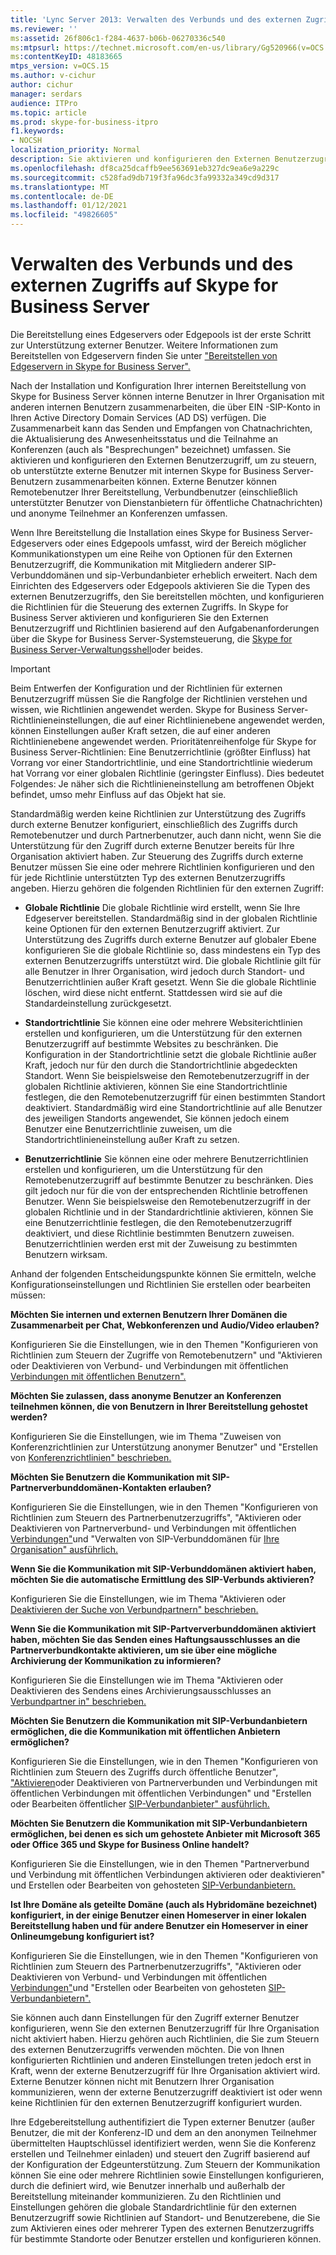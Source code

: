 ```yaml
---
title: 'Lync Server 2013: Verwalten des Verbunds und des externen Zugriffs auf Skype for Business Server'
ms.reviewer: ''
ms:assetid: 26f806c1-f284-4637-b06b-06270336c540
ms:mtpsurl: https://technet.microsoft.com/en-us/library/Gg520966(v=OCS.15)
ms:contentKeyID: 48183665
mtps_version: v=OCS.15
ms.author: v-cichur
author: cichur
manager: serdars
audience: ITPro
ms.topic: article
ms.prod: skype-for-business-itpro
f1.keywords:
- NOCSH
localization_priority: Normal
description: Sie aktivieren und konfigurieren den Externen Benutzerzugriff, um zu steuern, ob unterstützte externe Benutzer mit internen Skype for Business Server-Benutzern zusammenarbeiten können.
ms.openlocfilehash: df8ca25dcaffb9ee563691eb327dc9ea6e9a229c
ms.sourcegitcommit: c528fad9db719f3fa96dc3fa99332a349cd9d317
ms.translationtype: MT
ms.contentlocale: de-DE
ms.lasthandoff: 01/12/2021
ms.locfileid: "49826605"
---
```

# <a name="managing-federation-and-external-access-to-skype-for-business-server"></a>Verwalten des Verbunds und des externen Zugriffs auf Skype for Business Server

Die Bereitstellung eines Edgeservers oder Edgepools ist der erste Schritt zur Unterstützung externer Benutzer. Weitere Informationen zum Bereitstellen von Edgeservern finden Sie unter ["Bereitstellen von Edgeservern in Skype for Business Server".](../../deploy/deploy-edge-server/deploy-edge-server.md)

Nach der Installation und Konfiguration Ihrer internen Bereitstellung von Skype for Business Server können interne Benutzer in Ihrer Organisation mit anderen internen Benutzern zusammenarbeiten, die über EIN -SIP-Konto in Ihren Active Directory Domain Services (AD DS) verfügen. Die Zusammenarbeit kann das Senden und Empfangen von Chatnachrichten, die Aktualisierung des Anwesenheitsstatus und die Teilnahme an Konferenzen (auch als "Besprechungen" bezeichnet) umfassen. Sie aktivieren und konfigurieren den Externen Benutzerzugriff, um zu steuern, ob unterstützte externe Benutzer mit internen Skype for Business Server-Benutzern zusammenarbeiten können. Externe Benutzer können Remotebenutzer Ihrer Bereitstellung, Verbundbenutzer (einschließlich unterstützter Benutzer von Dienstanbietern für öffentliche Chatnachrichten) und anonyme Teilnehmer an Konferenzen umfassen.

Wenn Ihre Bereitstellung die Installation eines Skype for Business Server-Edgeservers oder eines Edgepools umfasst, wird der Bereich möglicher Kommunikationstypen um eine Reihe von Optionen für den Externen Benutzerzugriff, die Kommunikation mit Mitgliedern anderer SIP-Verbunddomänen und sip-Verbundanbieter erheblich erweitert. Nach dem Einrichten des Edgeservers oder Edgepools aktivieren Sie die Typen des externen Benutzerzugriffs, den Sie bereitstellen möchten, und konfigurieren die Richtlinien für die Steuerung des externen Zugriffs. In Skype for Business Server aktivieren und konfigurieren Sie den Externen Benutzerzugriff und Richtlinien basierend auf den Aufgabenanforderungen über die Skype for Business Server-Systemsteuerung, die [Skype for Business Server-Verwaltungsshell](../management-shell.md)oder beides. 



> [!IMPORTANT]  
> Beim Entwerfen der Konfiguration und der Richtlinien für externen Benutzerzugriff müssen Sie die Rangfolge der Richtlinien verstehen und wissen, wie Richtlinien angewendet werden. Skype for Business Server-Richtlinieneinstellungen, die auf einer Richtlinienebene angewendet werden, können Einstellungen außer Kraft setzen, die auf einer anderen Richtlinienebene angewendet werden. Prioritätenreihenfolge für Skype for Business Server-Richtlinien: Eine Benutzerrichtlinie (größter Einfluss) hat Vorrang vor einer Standortrichtlinie, und eine Standortrichtlinie wiederum hat Vorrang vor einer globalen Richtlinie (geringster Einfluss). Dies bedeutet Folgendes: Je näher sich die Richtlinieneinstellung am betroffenen Objekt befindet, umso mehr Einfluss auf das Objekt hat sie.


Standardmäßig werden keine Richtlinien zur Unterstützung des Zugriffs durch externe Benutzer konfiguriert, einschließlich des Zugriffs durch Remotebenutzer und durch Partnerbenutzer, auch dann nicht, wenn Sie die Unterstützung für den Zugriff durch externe Benutzer bereits für Ihre Organisation aktiviert haben. Zur Steuerung des Zugriffs durch externe Benutzer müssen Sie eine oder mehrere Richtlinien konfigurieren und den für jede Richtlinie unterstützten Typ des externen Benutzerzugriffs angeben. Hierzu gehören die folgenden Richtlinien für den externen Zugriff:

  - **Globale Richtlinie**   Die globale Richtlinie wird erstellt, wenn Sie Ihre Edgeserver bereitstellen. Standardmäßig sind in der globalen Richtlinie keine Optionen für den externen Benutzerzugriff aktiviert. Zur Unterstützung des Zugriffs durch externe Benutzer auf globaler Ebene konfigurieren Sie die globale Richtlinie so, dass mindestens ein Typ des externen Benutzerzugriffs unterstützt wird. Die globale Richtlinie gilt für alle Benutzer in Ihrer Organisation, wird jedoch durch Standort- und Benutzerrichtlinien außer Kraft gesetzt. Wenn Sie die globale Richtlinie löschen, wird diese nicht entfernt. Stattdessen wird sie auf die Standardeinstellung zurückgesetzt.

  - **Standortrichtlinie**   Sie können eine oder mehrere Websiterichtlinien erstellen und konfigurieren, um die Unterstützung für den externen Benutzerzugriff auf bestimmte Websites zu beschränken. Die Konfiguration in der Standortrichtlinie setzt die globale Richtlinie außer Kraft, jedoch nur für den durch die Standortrichtlinie abgedeckten Standort. Wenn Sie beispielsweise den Remotebenutzerzugriff in der globalen Richtlinie aktivieren, können Sie eine Standortrichtlinie festlegen, die den Remotebenutzerzugriff für einen bestimmten Standort deaktiviert. Standardmäßig wird eine Standortrichtlinie auf alle Benutzer des jeweiligen Standorts angewendet, Sie können jedoch einem Benutzer eine Benutzerrichtlinie zuweisen, um die Standortrichtlinieneinstellung außer Kraft zu setzen.

  - **Benutzerrichtlinie**   Sie können eine oder mehrere Benutzerrichtlinien erstellen und konfigurieren, um die Unterstützung für den Remotebenutzerzugriff auf bestimmte Benutzer zu beschränken. Dies gilt jedoch nur für die von der entsprechenden Richtlinie betroffenen Benutzer. Wenn Sie beispielsweise den Remotebenutzerzugriff in der globalen Richtlinie und in der Standardrichtlinie aktivieren, können Sie eine Benutzerrichtlinie festlegen, die den Remotebenutzerzugriff deaktiviert, und diese Richtlinie bestimmten Benutzern zuweisen. Benutzerrichtlinien werden erst mit der Zuweisung zu bestimmten Benutzern wirksam.

Anhand der folgenden Entscheidungspunkte können Sie ermitteln, welche Konfigurationseinstellungen und Richtlinien Sie erstellen oder bearbeiten müssen:

**Möchten Sie internen und externen Benutzern Ihrer Domänen die Zusammenarbeit per Chat, Webkonferenzen und Audio/Video erlauben?**

Konfigurieren Sie die Einstellungen, [](external-access-policies/configure-policies-to-control-remote-user-access.md)wie in den Themen "Konfigurieren von Richtlinien zum Steuern der Zugriffe von Remotebenutzern" und "Aktivieren oder Deaktivieren von Verbund- und Verbindungen mit öffentlichen [Verbindungen mit öffentlichen Benutzern".](access-edge/enable-or-disable-federation-and-public-im-connectivity.md)

**Möchten Sie zulassen, dass anonyme Benutzer an Konferenzen teilnehmen können, die von Benutzern in Ihrer Bereitstellung gehostet werden?**

Konfigurieren Sie die Einstellungen, [](access-edge/assign-conferencing-policies-to-support-anonymous-users.md) wie im Thema "Zuweisen von Konferenzrichtlinien zur Unterstützung anonymer Benutzer" und "Erstellen von [Konferenzrichtlinien" beschrieben.](../conferencing/create-policies.md)

**Möchten Sie Benutzern die Kommunikation mit SIP-Partnerverbunddomänen-Kontakten erlauben?**

Konfigurieren Sie die Einstellungen, [](external-access-policies/configure-policies-to-control-federated-user-access.md)wie in den Themen "Konfigurieren von Richtlinien zum Steuern des Partnerbenutzerzugriffs", "Aktivieren oder Deaktivieren von Partnerverbund- und Verbindungen mit öffentlichen [Verbindungen"](access-edge/enable-or-disable-federation-and-public-im-connectivity.md)und "Verwalten von SIP-Verbunddomänen für [Ihre Organisation" ausführlich.](sip-domains/manage-sip-federated-domains-for-your-organization.md)


**Wenn Sie die Kommunikation mit SIP-Verbunddomänen aktiviert haben, möchten Sie die automatische Ermittlung des SIP-Verbunds aktivieren?**

Konfigurieren Sie die Einstellungen, wie im Thema "Aktivieren oder [Deaktivieren der Suche von Verbundpartnern" beschrieben.](access-edge/enable-or-disable-discovery-of-federation-partners.md)

**Wenn Sie die Kommunikation mit SIP-Partververbunddomänen aktiviert haben, möchten Sie das Senden eines Haftungsausschlusses an die Partnerverbundkontakte aktivieren, um sie über eine mögliche Archivierung der Kommunikation zu informieren?**

Konfigurieren Sie die Einstellungen wie im Thema "Aktivieren oder Deaktivieren des Sendens eines Archivierungsausschlusses an [Verbundpartner in" beschrieben.](access-edge/enable-or-disable-sending-an-archiving-disclaimer-to-federated-partners.md)

**Möchten Sie Benutzern die Kommunikation mit SIP-Verbundanbietern ermöglichen, die die Kommunikation mit öffentlichen Anbietern ermöglichen?**

Konfigurieren Sie die Einstellungen, [](external-access-policies/configure-policies-to-control-public-user-access.md)wie in den Themen "Konfigurieren von Richtlinien zum Steuern des Zugriffs durch öffentliche Benutzer", ["Aktivieren](access-edge/enable-or-disable-federation-and-public-im-connectivity.md)oder Deaktivieren von Partnerverbunden und Verbindungen mit öffentlichen Verbindungen mit öffentlichen Verbindungen" und "Erstellen oder Bearbeiten öffentlicher [SIP-Verbundanbieter" ausführlich.](sip-providers/manage-sip-federated-providers-for-your-organization.md#create-or-edit-public-sip-federated-providers-in-skype-for-business-server)


**Möchten Sie Benutzern die Kommunikation mit SIP-Verbundanbietern ermöglichen, bei denen es sich um gehostete Anbieter mit Microsoft 365 oder Office 365 und Skype for Business Online handelt?**

Konfigurieren Sie die Einstellungen, [](access-edge/enable-or-disable-federation-and-public-im-connectivity.md) wie in den Themen "Partnerverbund und Verbindung mit öffentlichen Verbindungen aktivieren oder deaktivieren" und Erstellen oder Bearbeiten von gehosteten [SIP-Verbundanbietern.](sip-providers/manage-sip-federated-providers-for-your-organization.md#create-or-edit-hosted-sip-federated-providers-in-skype-for-business-server)

**Ist Ihre Domäne als geteilte Domäne (auch als Hybridomäne bezeichnet) konfiguriert, in der einige Benutzer einen Homeserver in einer lokalen Bereitstellung haben und für andere Benutzer ein Homeserver in einer Onlineumgebung konfiguriert ist?**

Konfigurieren Sie die Einstellungen, [](external-access-policies/configure-policies-to-control-federated-user-access.md)wie in den Themen "Konfigurieren von Richtlinien zum Steuern des Partnerbenutzerzugriffs", "Aktivieren oder Deaktivieren von Verbund- und Verbindungen mit öffentlichen [Verbindungen"](access-edge/enable-or-disable-federation-and-public-im-connectivity.md)und "Erstellen oder Bearbeiten von gehosteten [SIP-Verbundanbietern".](sip-providers/manage-sip-federated-providers-for-your-organization.md#create-or-edit-hosted-sip-federated-providers-in-skype-for-business-server)


Sie können auch dann Einstellungen für den Zugriff externer Benutzer konfigurieren, wenn Sie den externen Benutzerzugriff für Ihre Organisation nicht aktiviert haben. Hierzu gehören auch Richtlinien, die Sie zum Steuern des externen Benutzerzugriffs verwenden möchten. Die von Ihnen konfigurierten Richtlinien und anderen Einstellungen treten jedoch erst in Kraft, wenn der externe Benutzerzugriff für Ihre Organisation aktiviert wird. Externe Benutzer können nicht mit Benutzern Ihrer Organisation kommunizieren, wenn der externe Benutzerzugriff deaktiviert ist oder wenn keine Richtlinien für den externen Benutzerzugriff konfiguriert wurden.

Ihre Edgebereitstellung authentifiziert die Typen externer Benutzer (außer Benutzer, die mit der Konferenz-ID und dem an den anonymen Teilnehmer übermittelten Hauptschlüssel identifiziert werden, wenn Sie die Konferenz erstellen und Teilnehmer einladen) und steuert den Zugriff basierend auf der Konfiguration der Edgeunterstützung. Zum Steuern der Kommunikation können Sie eine oder mehrere Richtlinien sowie Einstellungen konfigurieren, durch die definiert wird, wie Benutzer innerhalb und außerhalb der Bereitstellung miteinander kommunizieren. Zu den Richtlinien und Einstellungen gehören die globale Standardrichtlinie für den externen Benutzerzugriff sowie Richtlinien auf Standort- und Benutzerebene, die Sie zum Aktivieren eines oder mehrerer Typen des externen Benutzerzugriffs für bestimmte Standorte oder Benutzer erstellen und konfigurieren können.


